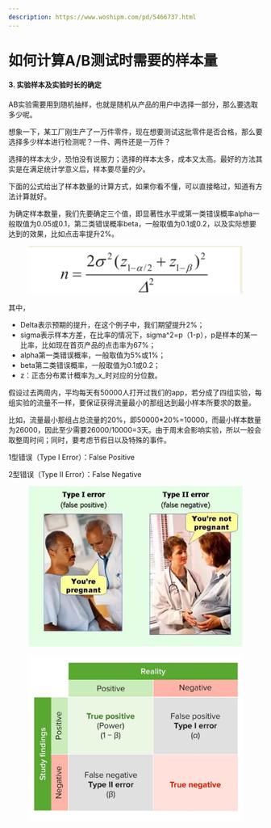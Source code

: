 ```yaml
---
description: https://www.woshipm.com/pd/5466737.html
---
```


# 如何计算A/B测试时需要的样本量

#### 3. 实验样本及实验时长的确定

AB实验需要用到随机抽样，也就是随机从产品的用户中选择一部分，那么要选取多少呢。

想象一下，某工厂刚生产了一万件零件，现在想要测试这批零件是否合格，那么要选择多少样本进行检测呢？一件、两件还是一万件？

选择的样本太少，恐怕没有说服力；选择的样本太多，成本又太高。最好的方法其实是在满足统计学意义后，样本要尽量的少。

下面的公式给出了样本数量的计算方式，如果你看不懂，可以直接略过，知道有方法计算就好。

为确定样本数量，我们先要确定三个值，即显著性水平或第一类错误概率alpha一般取值为0.05或0.1，第二类错误概率beta，一般取值为0.1或0.2，以及实际想要达到的效果，比如点击率提升2%。

<figure><img src="../.gitbook/assets/image (242).png" alt=""><figcaption></figcaption></figure>

其中，

* Delta表示预期的提升，在这个例子中，我们期望提升2%；
* sigma表示样本方差，在比率的情况下，sigma^2=p（1-p），p是样本的某一比率，比如现在首页产品的点击率为67%；
* alpha第一类错误概率，一般取值为5%或1%；
* beta第二类错误概率，一般取值为0.1或0.2；
* z：正态分布累计概率为_x_时对应的分位数。

假设过去两周内，平均每天有50000人打开过我们的app，若分成了四组实验，每组实验的流量不一样，要保证获得流量最小的那组达到最小样本所要求的数量。

比如，流量最小那组占总流量的20%，即50000\*20%=10000，而最小样本数量为26000，因此至少需要26000/10000=3天。由于周末会影响实验，所以一般会取整周时间；同时，要考虑节假日以及特殊的事件。



1型错误（Type I Error）：False Positive

2型错误（Type II Error）：False Negative

<figure><img src="../.gitbook/assets/image (243).png" alt=""><figcaption></figcaption></figure>

<figure><img src="../.gitbook/assets/image (244).png" alt=""><figcaption></figcaption></figure>

